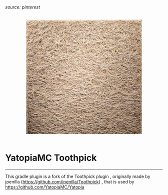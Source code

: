 ###### source: pinterest 
<div align=center>
    <!-- ./logo/Logo_Kaktusniki.png -->
    <img src="./logo/Toothpick.png" width="370">
    <br /><br />
</div>

# YatopiaMC Toothpick
-----------------------
This gradle plugin is a fork of the Toothpick plugin , originally made by jpenilla (https://github.com/jpenilla/Toothpick) , that is used by https://github.com/YatopiaMC/Yatopia 

